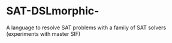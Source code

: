 # SAT-DSLmorphic-
A language to resolve SAT problems with a family of SAT solvers (experiments with master SIF) 
